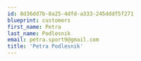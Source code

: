 ```yaml
---
id: 8d36dd7b-8a25-4dfd-a333-245dddf5f271
blueprint: customers
first_name: Petra
last_name: Podlesnik
email: petra.sport9@gmail.com
title: 'Petra Podlesnik'
---
```

